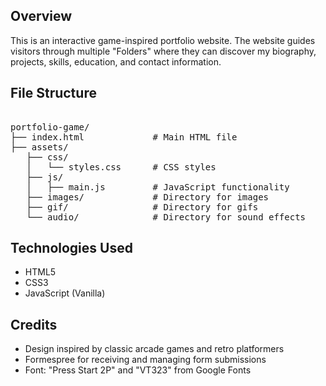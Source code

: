 ## Overview

This is an interactive game-inspired portfolio website. The website guides visitors through multiple "Folders" where they can discover my biography, projects, skills, education, and contact information.


## File Structure

<pre> 
portfolio-game/
├── index.html             # Main HTML file
├── assets/
   ├── css/
   │   └── styles.css      # CSS styles
   ├── js/
   │   ├── main.js         # JavaScript functionality
   ├── images/             # Directory for images
   ├── gif/                # Directory for gifs
   └── audio/              # Directory for sound effects 
</pre>

## Technologies Used

- HTML5
- CSS3
- JavaScript (Vanilla)

## Credits

- Design inspired by classic arcade games and retro platformers
- Formespree for receiving and managing form submissions
- Font: "Press Start 2P" and "VT323" from Google Fonts
